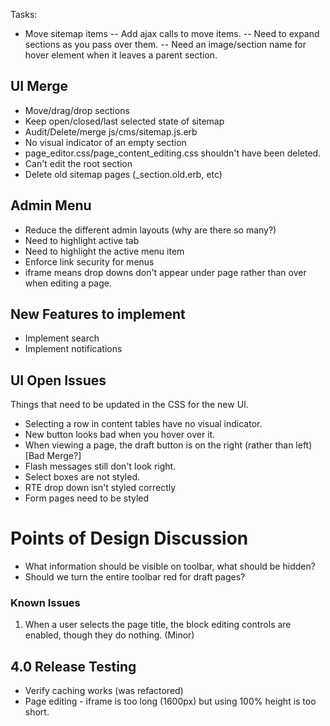 Tasks:

- Move sitemap items
-- Add ajax calls to move items.
-- Need to expand sections as you pass over them.
-- Need an image/section name for hover element when it leaves a parent section.

## UI Merge

* Move/drag/drop sections
* Keep open/closed/last selected state of sitemap
* Audit/Delete/merge js/cms/sitemap.js.erb
* No visual indicator of an empty section
* page_editor.css/page_content_editing.css shouldn't have been deleted.
* Can't edit the root section
* Delete old sitemap pages (_section.old.erb, etc)

## Admin Menu
* Reduce the different admin layouts (why are there so many?)
* Need to highlight active tab
* Need to highlight the active menu item
* Enforce link security for menus
* iframe means drop downs don't appear under page rather than over when editing a page.

## New Features to implement

* Implement search
* Implement notifications

## UI Open Issues

Things that need to be updated in the CSS for the new UI.

* Selecting a row in content tables have no visual indicator.
* New button looks bad when you hover over it.
* When viewing a page, the draft button is on the right (rather than left) [Bad Merge?]
* Flash messages still don't look right.
* Select boxes are not styled.
* RTE drop down isn't styled correctly
* Form pages need to be styled



# Points of Design Discussion

* What information should be visible on toolbar, what should be hidden?
* Should we turn the entire toolbar red for draft pages?

### Known Issues

1. When a user selects the page title, the block editing controls are enabled, though they do nothing. (Minor)

## 4.0 Release Testing

* Verify caching works (was refactored)
* Page editing - iframe is too long (1600px) but using 100% height is too short.

